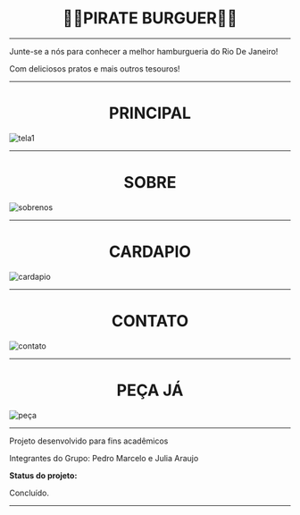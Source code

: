 
<h1 align="center">  🏴‍☠️PIRATE BURGUER🏴‍☠️</h1>

<hr>
<p>Junte-se a nós para conhecer a melhor hamburgueria do Rio De Janeiro!</p>
<p>Com deliciosos pratos e mais outros tesouros!</p>

<hr>


<h1 align="center"> PRINCIPAL </h1>

![tela1](https://github.com/dev-juliaa/PIRATE_BURGUER/assets/63320916/c88ea4bc-f025-4bbf-a720-b592f9bfb54c)

<hr>


<h1 align="center"> SOBRE </h1>

![sobrenos](https://github.com/dev-juliaa/PIRATE_BURGUER/assets/63320916/4a0f2a7b-3420-464d-8f2a-c1a5e1d44077)

<hr>



<h1 align="center"> CARDAPIO </h1>

![cardapio](https://github.com/dev-juliaa/PIRATE_BURGUER/assets/63320916/c4d37492-8f1a-49f8-983b-bd8a48e2a66c)

<hr>


<h1 align="center"> CONTATO </h1>

![contato](https://github.com/dev-juliaa/PIRATE_BURGUER/assets/63320916/169d322f-cfd0-44f7-8bee-ee66b3cd384e)

<hr>


<h1 align="center"> PEÇA JÁ </h1>

![peça](https://github.com/dev-juliaa/PIRATE_BURGUER/assets/63320916/de7a73f9-b876-4d23-9f1e-97d07e56cf7c)

<hr>

<p>Projeto desenvolvido para fins acadêmicos</p>
<p>Integrantes do Grupo: Pedro Marcelo e Julia Araujo</p>

<p> <b> Status do projeto: </b> </p>

<p> Concluído. </p>

<hr>
